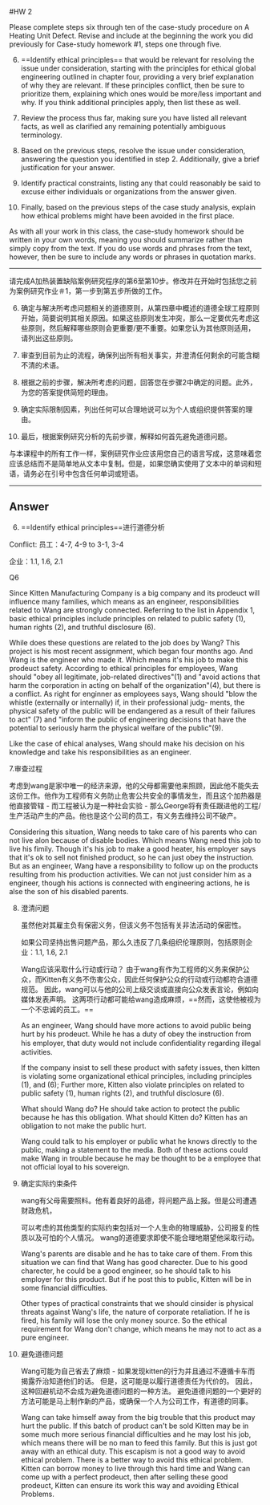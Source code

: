 #HW 2

Please complete steps six through ten of the case-study procedure on A Heating Unit Defect. Revise and include at the beginning the work you did previously for Case-study homework #1, steps one through five.

6. ==Identify ethical principles== that would be relevant for resolving the issue under consideration, starting with the principles for ethical global engineering outlined in chapter four, providing a very brief explanation of why they are relevant. If these principles conflict, then be sure to prioritize them, explaining which ones would be more/less important and why. If you think additional principles apply, then list these as well.

7. Review the process thus far, making sure you have listed all relevant facts, as well as clarified any remaining potentially ambiguous terminology.
8. Based on the previous steps, resolve the issue under consideration, answering the question you identified in step 2. Additionally, give a brief justification for your answer.
9. Identify practical constraints, listing any that could reasonably be said to excuse either individuals or organizations from the answer given.
10. Finally, based on the previous steps of the case study analysis, explain how ethical problems might have been avoided in the first place.

As with all your work in this class, the case-study homework should be written in your own words, meaning you should summarize rather than simply copy from the text. If you do use words and phrases from the text, however, then be sure to include any words or phrases in quotation marks.

---

请完成A加热装置缺陷案例研究程序的第6至第10步。修改并在开始时包括您之前为案例研究作业＃1，第一步到第五步所做的工作。

6. 确定与解决所考虑问题相关的道德原则，从第四章中概述的道德全球工程原则开始，简要说明其相关原因。如果这些原则发生冲突，那么一定要优先考虑这些原则，然后解释哪些原则会更重要/更不重要。如果您认为其他原则适用，请列出这些原则。

7. 审查到目前为止的流程，确保列出所有相关事实，并澄清任何剩余的可能含糊不清的术语。
8. 根据之前的步骤，解决所考虑的问题，回答您在步骤2中确定的问题。此外，为您的答案提供简短的理由。
9. 确定实际限制因素，列出任何可以合理地说可以为个人或组织提供答案的理由。
10. 最后，根据案例研究分析的先前步骤，解释如何首先避免道德问题。

与本课程中的所有工作一样，案例研究作业应该用您自己的语言写成，这意味着您应该总结而不是简单地从文本中复制。但是，如果您确实使用了文本中的单词和短语，请务必在引号中包含任何单词或短语。

---

## Answer

6. ==Identify ethical principles==进行道德分析

Conflict: 员工：4-7, 4-9 to 3-1, 3-4

企业：1.1, 1.6, 2.1

Q6

Since Kitten Manufacturing Company is a big company and its prodeuct will influence many families, which means as an engineer, responsibilities related to Wang are strongly connected. Referring to the list in Appendix 1, basic ethical principles include principles on related to public safety (1), human rights (2), and truthful disclosure (6). 

While does these questions are related to the job does by Wang? This project is his most recent assignment, which began four months ago. And Wang is the engineer who made it. Which means it's his job to make this prodeuct safety. According to ethical principles for employees, Wang should "obey all legitimate, job-related directives"(1) and "avoid actions that harm the corporation in acting on behalf of the organization"(4), but there is a conflict. As right for enginner as employees says, Wang should "blow the whistle (externally or internally) if, in their professional judg- ments, the physical safety of the public will be endangered as a result of their failures to act" (7) and "inform the public of engineering decisions that have the potential to seriously harm the physical welfare of the public"(9). 

Like the case of ehical analyses, Wang should make his decision on his knowledge and take his responsibilities as an engineer.

7.审查过程

考虑到wang是家中唯一的经济来源，他的父母都需要他来照顾，因此他不能失去这份工作。他作为工程师有义务防止危害公共安全的事情发生，而且这个加热器是他直接管辖 - 而工程被认为是一种社会实验 - 那么George将有责任跟进他的工程/生产活动产生的产品。他也是这个公司的员工，有义务去维持公司不破产。

Considering this situation, Wang needs to take care of his parents who can not live alon because of disable bodies. Which means Wang need this job to live his fimily. Though it's his job to make a good heater, his employer says that it's ok to sell not finished product, so he can just obey the instruction. But as an engineer, Wang have a responsibility to follow up on the products resulting from his  production activities. We can not just consider him as a engineer, though his actions is connected with engineering actions, he is alse the son of his disabled parents.

8. 澄清问题

   虽然他对其雇主负有保密义务，但该义务不包括有关非法活动的保密性。

   如果公司坚持出售问题产品，那么久违反了几条组织伦理原则，包括原则企业：1.1, 1.6, 2.1

   Wang应该采取什么行动或行动？ 由于wang有作为工程师的义务来保护公众，而Kitten有义务不伤害公众，因此任何保护公众的行动或行动都符合道德规范。 因此，wang可以与他的公司上级交谈或直接向公众发表言论，例如向媒体发表声明。 这两项行动都可能给wang造成麻烦，==然而，这使他被视为一个不忠诚的员工。==

   As an engineer, Wang should have more actions to avoid public being hurt by his prodeuct. While he has a duty of obey the instruction from his employer, that duty would not include conﬁdentiality regarding illegal activities. 

   If the company insist to sell these product with safety issues, then kitten is violating some organizational ethical principles, including principles (1), and (6); Further more, Kitten also violate principles on related to public safety (1), human rights (2), and truthful disclosure (6). 

   What should Wang do? He should take action to protect the public because he has this obligation. What should Kitten do? Kitten has an obligation to not make the public hurt.

   Wang could talk to his employer or public what he knows directly to the public, making a statement to the media. Both of these actions could make Wang in trouble because he may be thought to  be a employee that not official loyal to his sovereign. 

9. 确定实际约束条件

   wang有父母需要照料。他有着良好的品德，将问题产品上报。但是公司遭遇财政危机，

   可以考虑的其他类型的实际约束包括对一个人生命的物理威胁，公司报复的性质以及可怕的个人情况。 wang的道德要求即使不能合理地期望他采取行动。

   Wang's parents are disable and he has to take care of them. From this situation we can find that Wang has good charecter. Due to his good charecter, he could be a good engineer, so he should talk to his employer for this product. But if he post this to public, Kitten will be in some financial difficulties.

   Other types of practical constraints that we should cinsider is physical threats against Wang's life, the nature of corporate retaliation. If he is fired, his family will lose the only money source. So the ethical requirement for Wang don't change, which means he may not to act as a pure engineer.

10. 避免道德问题

    Wang可能为自己省去了麻烦 - 如果发现kitten的行为并且通过不遵循卡车而揭露乔治知道他们的话。 但是，这可能是以履行道德责任为代价的。 因此，这种回避机动不会成为避免道德问题的一种方法。 避免道德问题的一个更好的方法可能是马上制作新的产品，或确保一个人为公司工作，有道德的同事。

    Wang can take himself away from the big trouble that this product may hurt the public. If this batch of product can't be sold Kitten may be in some much more serious financial difficulties and he may lost his job, which means there will be no man to feed this family. But this is just got away with an ethical duty. This escapism is not a good way to avoid ethical problem. There is a better way to avoid this ethical problem. Kitten can borrow money to live through this hard time and Wang can come up with a perfect prodeuct, then after selling these good prodeuct, Kitten can ensure its work this way and avoiding Ethical Problems.